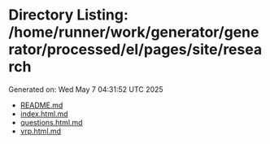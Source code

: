# Directory Listing: /home/runner/work/generator/generator/processed/el/pages/site/research
Generated on: Wed May  7 04:31:52 UTC 2025

- [README.md](README.md)
- [index.html.md](index.html.md)
- [questions.html.md](questions.html.md)
- [vrp.html.md](vrp.html.md)
